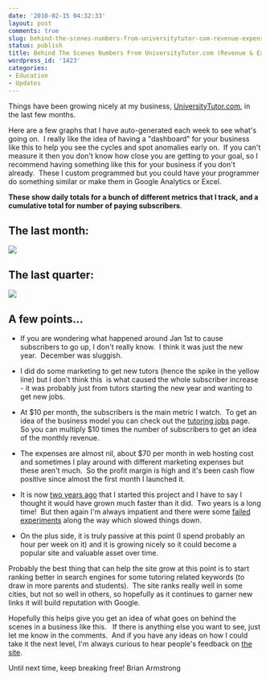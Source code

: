 ```yaml
---
date: '2010-02-15 04:32:33'
layout: post
comments: true
slug: behind-the-scenes-numbers-from-universitytutor-com-revenue-expenses
status: publish
title: Behind The Scenes Numbers From UniversityTutor.com (Revenue & Expenses)
wordpress_id: '1423'
categories:
- Education
- Updates
---
```


Things have been growing nicely at my business, [UniversityTutor.com](http://www.UniversityTutor.com), in the last few months.

Here are a few graphs that I have auto-generated each week to see what's going on.  I really like the idea of having a "dashboard" for your business like this to help you see the cycles and spot anomalies early on.  If you can't measure it then you don't know how close you are getting to your goal, so I recommend having something like this for your business if you don't already.  These I custom programmed but you could have your programmer do something similar or make them in Google Analytics or Excel.

**These show daily totals for a bunch of different metrics that I track, and a cumulative total for number of paying subscribers**.


## The last month:


[![](http://s3.amazonaws.com/oldbloguploads/2010/02/month.png)](http://s3.amazonaws.com/oldbloguploads/2010/02/week.png)


## The last quarter:


[![](http://s3.amazonaws.com/oldbloguploads/2010/02/quarter.png)](http://s3.amazonaws.com/oldbloguploads/2010/02/quarter.png)


## A few points...





	
  * If you are wondering what happened around Jan 1st to cause subscribers to go up, I don't really know.  I think it was just the new year.  December was sluggish.

	
  * I did do some marketing to get new tutors (hence the spike in the yellow line) but I don't think this  is what caused the whole subscriber increase - it was probably just from tutors starting the new year and wanting to get new jobs.

	
  * At $10 per month, the subscribers is the main metric I watch.  To get an idea of the business model you can check out the [tutoring jobs](http://www.universitytutor.com/tutoring_jobs) page.  So you can multiply $10 times the number of subscribers to get an idea of the monthly revenue.

	
  * The expenses are almost nil, about $70 per month in web hosting cost and sometimes I play around with different marketing expenses but these aren't much.  So the profit margin is high and it's been cash flow positive since almost the first month I launched it.

	
  * It is now [two years ago](http://brianarmstrong.org/posts/from-new-idea-to-business-launch-in-two-weeks-with-pictures/) that I started this project and I have to say I thought it would have grown much faster than it did.  Two years is a long time!  But then again I'm always impatient and there were some [failed experiments](http://brianarmstrong.org/posts/universitytutor-revenues-fall-by-50/) along the way which slowed things down.

	
  * On the plus side, it is truly passive at this point (I spend probably an hour per week on it) and it is growing nicely so it could become a popular site and valuable asset over time.


Probably the best thing that can help the site grow at this point is to start ranking better in search engines for some tutoring related keywords (to draw in more parents and students).  The site ranks really well in some cities, but not so well in others, so hopefully as it continues to garner new links it will build reputation with Google.

Hopefully this helps give you get an idea of what goes on behind the scenes in a business like this.   If there is anything else you want to see, just let me know in the comments.  And if you have any ideas on how I could take it the next level, I'm always curious to hear people's feedback on [the site](http://www.universitytutor.com).

Until next time, keep breaking free!
Brian Armstrong
